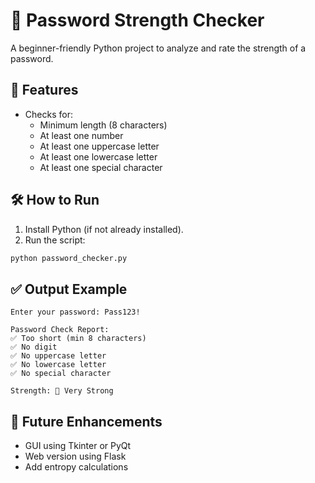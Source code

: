 # 🔐 Password Strength Checker

A beginner-friendly Python project to analyze and rate the strength of a password.

## 🚀 Features

- Checks for:
  - Minimum length (8 characters)
  - At least one number
  - At least one uppercase letter
  - At least one lowercase letter
  - At least one special character

## 🛠️ How to Run

1. Install Python (if not already installed).
2. Run the script:

```bash
python password_checker.py
```

## ✅ Output Example

```
Enter your password: Pass123!

Password Check Report:
✅ Too short (min 8 characters)
✅ No digit
✅ No uppercase letter
✅ No lowercase letter
✅ No special character

Strength: 🔐 Very Strong
```

## 🔧 Future Enhancements

- GUI using Tkinter or PyQt
- Web version using Flask
- Add entropy calculations